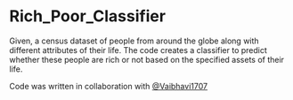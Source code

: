 # Rich_Poor_Classifier

Given, a census dataset of people from around the globe along with different attributes of their life. The code creates a classifier to predict whether these people are rich or not based on the specified assets of their life.

Code was written in collaboration with <a href = "https://github.com/Vaibhavi1707">@Vaibhavi1707</a>
